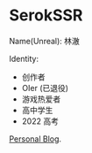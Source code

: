 # SerokSSR

Name(Unreal): 林澈

Identity:
- 创作者
- OIer (已退役)
- 游戏热爱者
- 高中学生
- 2022 高考

[Personal Blog](https://snow.js.org/).
